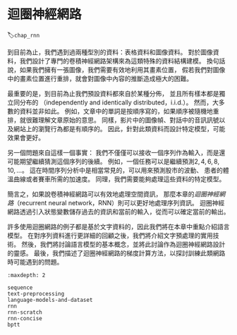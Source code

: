 # 迴圈神經網路
:label:`chap_rnn`

到目前為止，我們遇到過兩種型別的資料：表格資料和圖像資料。
對於圖像資料，我們設計了專門的卷積神經網路架構來為這類特殊的資料結構建模。
換句話說，如果我們擁有一張圖像，我們需要有效地利用其畫素位置，
假若我們對圖像中的畫素位置進行重排，就會對圖像中內容的推斷造成極大的困難。

最重要的是，到目前為止我們預設資料都來自於某種分佈，
並且所有樣本都是獨立同分布的
（independently and identically distributed，i.i.d.）。
然而，大多數的資料並非如此。
例如，文章中的單詞是按順序寫的，如果順序被隨機地重排，就很難理解文章原始的意思。
同樣，影片中的圖像幀、對話中的音訊訊號以及網站上的瀏覽行為都是有順序的。
因此，針對此類資料而設計特定模型，可能效果會更好。

另一個問題來自這樣一個事實：
我們不僅僅可以接收一個序列作為輸入，而是還可能期望繼續猜測這個序列的後續。
例如，一個任務可以是繼續預測$2, 4, 6, 8, 10, \ldots$。
這在時間序列分析中是相當常見的，可以用來預測股市的波動、
患者的體溫曲線或者賽車所需的加速度。
同理，我們需要能夠處理這些資料的特定模型。

簡言之，如果說卷積神經網路可以有效地處理空間資訊，
那麼本章的*迴圈神經網路*（recurrent neural network，RNN）則可以更好地處理序列資訊。
迴圈神經網路透過引入狀態變數儲存過去的資訊和當前的輸入，從而可以確定當前的輸出。

許多使用迴圈網路的例子都是基於文字資料的，因此我們將在本章中重點介紹語言模型。
在對序列資料進行更詳細的回顧之後，我們將介紹文字預處理的實用技術。
然後，我們將討論語言模型的基本概念，並將此討論作為迴圈神經網路設計的靈感。
最後，我們描述了迴圈神經網路的梯度計算方法，以探討訓練此類網路時可能遇到的問題。

```toc
:maxdepth: 2

sequence
text-preprocessing
language-models-and-dataset
rnn
rnn-scratch
rnn-concise
bptt
```
